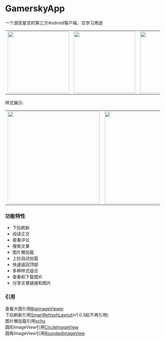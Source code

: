 # GamerskyApp
一个游民星空的第三方Android客户端，仅学习用途<br>
<table>
<tr>
<td><img src="https://user-images.githubusercontent.com/37415536/86509948-733e9900-be1e-11ea-9520-cebe6f1c5ba6.png" width="200"></td>
<td><img src="https://user-images.githubusercontent.com/37415536/86511320-8e170a80-be2a-11ea-804b-5c80221b5432.png" width="200"></td>
<td><img src="https://user-images.githubusercontent.com/37415536/84290088-d61d7700-ab75-11ea-9aed-25e4d39e4671.png" width="200"></td>
<td><img src="https://user-images.githubusercontent.com/37415536/84290079-d3228680-ab75-11ea-89a6-1d7db72cff04.png" width="200"></td>
<td><img src="https://user-images.githubusercontent.com/37415536/86511280-11842c00-be2a-11ea-8b17-0c0da78a4ddc.png" width="200"></td>
</tr>
</table>
样式展示:<br>
<table>
<tr><td><img src="https://user-images.githubusercontent.com/37415536/86509948-733e9900-be1e-11ea-9520-cebe6f1c5ba6.png" width="300"></td>
<td><img src="https://user-images.githubusercontent.com/37415536/86510890-8e150b80-be26-11ea-892f-0e54ffaef810.png" width="300"></td>
<td><img src="https://user-images.githubusercontent.com/37415536/86510961-227f6e00-be27-11ea-8add-7232a2995d68.png" width="300"></td>
<td><img src="https://user-images.githubusercontent.com/37415536/86510965-2a3f1280-be27-11ea-8ee5-f736b109eca0.png" width="300"></td>
<td><img src="https://user-images.githubusercontent.com/37415536/86511237-ba7e5700-be29-11ea-997e-283e3f0840d1.png" width="300"></td>
</tr>
</table>

### 功能特性
* 下拉刷新
* 阅读正文
* 查看评论
* 搜索文章
* 图片懒加载
* 上拉自动加载
* 快速返回顶部
* 多种样式组合
* 查看和下载图片
* 分享文章链接和图片
### 引用
查看大图引用[BigImageViewer](https://github.com/Piasy/BigImageViewer)<br>
下拉刷新引用[SmartRefreshLayout](https://github.com/scwang90/SmartRefreshLayout)(v1.0.3起不再引用)<br>
图片懒加载引用[echo](https://github.com/toddmotto/echo)<br>
圆形ImageView引用[CircleImageView](https://github.com/hdodenhof/CircleImageView)<br>
圆角ImageView引用[RoundedImageView](https://github.com/vinc3m1/RoundedImageView)
